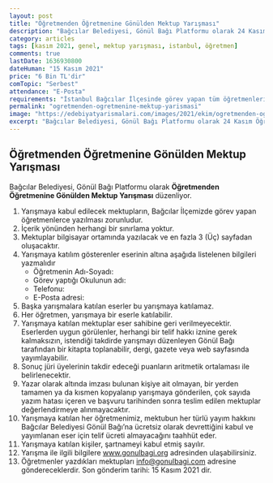 ```yaml
---
layout: post
title: "Öğretmenden Öğretmenine Gönülden Mektup Yarışması"
description: "Bağcılar Belediyesi, Gönül Bağı Platformu olarak 24 Kasım Öğretmenler Günü Öğretmenden Öğretmenine Gönülden Mektup Yarışması düzenliyor."
category: articles
tags: [kasım 2021, genel, mektup yarışması, istanbul, öğretmen]
comments: true
lastDate: 1636930800 
dateHuman: "15 Kasım 2021"
price: "6 Bin TL'dir"
comTopic: "Serbest"
attendance: "E-Posta"
requirements: "İstanbul Bağcılar İlçesinde görev yapan tüm öğretmenlerimizi kapsamaktadır"
permalink: "ogretmenden-ogretmenine-mektup-yarismasi"
image: "https://edebiyatyarismalari.com/images/2021/ekim/ogretmenden-ogretmenine-mektup-yarismasi.jpg"
excerpt: "Bağcılar Belediyesi, Gönül Bağı Platformu olarak 24 Kasım Öğretmenler Günü Öğretmenden Öğretmenine Gönülden Mektup Yarışması düzenliyor."
---
```


## Öğretmenden Öğretmenine Gönülden Mektup Yarışması
Bağcılar Belediyesi, Gönül Bağı Platformu olarak **Öğretmenden Öğretmenine Gönülden Mektup Yarışması** düzenliyor.  

1. Yarışmaya kabul edilecek mektupların, Bağcılar İlçemizde görev yapan öğretmenlerce yazılması zorunludur.
2. İçerik yönünden herhangi bir sınırlama yoktur.
3. Mektuplar bilgisayar ortamında yazılacak ve en fazla 3 (Üç) sayfadan oluşacaktır.
4. Yarışmaya katılım gösterenler eserinin altına aşağıda listelenen bilgileri yazmalıdır
    - Öğretmenin Adı-Soyadı:
    - Görev yaptığı Okulunun adı:
    - Telefonu:
    - E-Posta adresi:
5. Başka yarışmalara katılan eserler bu yarışmaya katılamaz.
6. Her öğretmen, yarışmaya bir eserle katılabilir.
7. Yarışmaya katılan mektuplar eser sahibine geri verilmeyecektir. Eserlerden uygun görülenler, herhangi bir telif hakkı iznine gerek kalmaksızın, istendiği takdirde yarışmayı düzenleyen Gönül Bağı tarafından bir kitapta toplanabilir, dergi, gazete veya web sayfasında yayımlayabilir.
8. Sonuç jüri üyelerinin takdir edeceği puanların aritmetik ortalaması ile belirlenecektir.
9. Yazar olarak altında imzası bulunan kişiye ait olmayan, bir yerden tamamen ya da kısmen kopyalanıp yarışmaya gönderilen, çok sayıda yazım hatası içeren ve başvuru tarihinden sonra teslim edilen mektuplar değerlendirmeye alınmayacaktır.
10. Yarışmaya katılan her öğretmenimiz, mektubun her türlü yayım hakkını Bağcılar Belediyesi Gönül Bağı’na ücretsiz olarak devrettiğini kabul ve yayımlanan eser için telif ücreti almayacağını taahhüt eder.
11. Yarışmaya katılan kişiler, şartnameyi kabul etmiş sayılır.
12. Yarışma ile ilgili bilgilere www.gonulbagi.org adresinden ulaşabilirsiniz.
13. Öğretmenler yazdıkları mektupları info@gonulbagi.com adresine göndereceklerdir. Son gönderim tarihi: 15 Kasım 2021 dir.  
